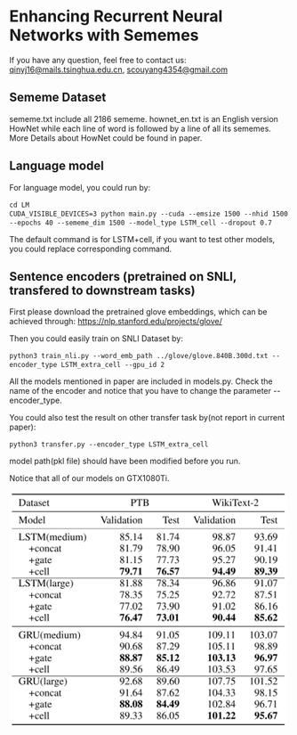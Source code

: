 # Enhancing Recurrent Neural Networks with Sememes
If you have any question, feel free to contact us: qinyj16@mails.tsinghua.edu.cn, scouyang4354@gmail.com

## Sememe Dataset
sememe.txt include all 2186 sememe. hownet_en.txt is an English version HowNet while each line of word is followed by a line of all its sememes. More Details about HowNet could be found in paper.

## Language model

For language model, you could run by:

```
cd LM
CUDA_VISIBLE_DEVICES=3 python main.py --cuda --emsize 1500 --nhid 1500  --epochs 40 --sememe_dim 1500 --model_type LSTM_cell --dropout 0.7
```
The default command is for LSTM+cell, if you want to test other models, you could replace corresponding command.

## Sentence encoders (pretrained on SNLI, transfered to downstream tasks)

First please download the pretrained glove embeddings, which can be achieved through: https://nlp.stanford.edu/projects/glove/ 

Then you could easily train on SNLI Dataset by:

```
python3 train_nli.py --word_emb_path ../glove/glove.840B.300d.txt --encoder_type LSTM_extra_cell --gpu_id 2
```

All the models mentioned in paper are included in models.py. Check the name of the encoder and notice that you have to change the parameter --encoder_type.


You could also test the result on other transfer task by(not report in current paper):

```
python3 transfer.py --encoder_type LSTM_extra_cell 
```
model path(pkl file) should have been modified before you run.


Notice that all of our models on GTX1080Ti.

<img src="data/LM.png" alt="drawing" width="500"/>
